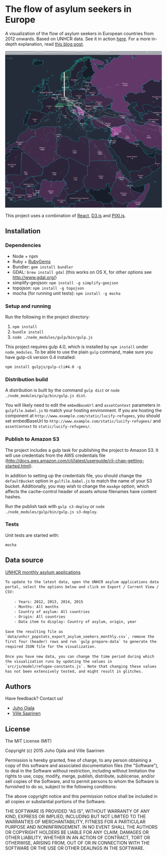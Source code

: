 # The flow of asylum seekers in Europe

A visualization of the flow of asylum seekers in European countries from 2012 onwards. Based on UNHCR data. See it in action [here](http://dev.lucify.com/the-flow-towards-europe/). For a more in-depth explanation, read [this blog post](https://medium.com/@lucify/a-novel-visualisation-of-the-refugee-crisis-565e40ab5a50).

![Visualization screenshot](asylum-seekers-screenshot.png)

This project uses a combination of [React](https://facebook.github.io/react/), [D3.js](http://d3js.org/) and [PIXI.js](http://www.pixijs.com/).


## Installation

### Dependencies

- Node + npm
- Ruby + [RubyGems](https://rubygems.org/pages/download)
- Bundler: `gem install bundler`
- GDAL: `brew install gdal` (this works on OS X, for other options see <http://www.gdal.org/>)
- simplify-geojson: `npm install -g simplify-geojson`
- topojson: `npm install -g topojson`
- mocha (for running unit tests): `npm install -g mocha`

### Setup and running

Run the following in the project directory:

1. `npm install`
2. `bundle install`
3. `node ./node_modules/gulp/bin/gulp.js`

This project requires gulp 4.0, which is installed by `npm install` under `node_modules`. To be able to use the plain `gulp` command, make sure you have gulp-cli version 0.4 installed:
```
npm install gulpjs/gulp-cli#4.0 -g
```

### Distribution build

A distribution is built by the command `gulp dist` or `node ./node_modules/gulp/bin/gulp.js dist`.

You will likely need to edit the `embedBaseUrl` and `assetContext` parameters in `gulpfile.babel.js` to match your hosting environment. If you are hosting the component at `http://www.example.com/static/lucify-refugees`, you should set embedBaseUrl to `http://www.example.com/static/lucify-refugees/` and `assetContext` to `static/lucify-refugees/`.

### Publish to Amazon S3

The project includes a gulp task for publishing the project to Amazon S3. It will use credentials from the AWS credentials file (<http://docs.aws.amazon.com/cli/latest/userguide/cli-chap-getting-started.html>).

In addition to setting up the credentials file, you should change the `defaultBucket` option in `gulfile.babel.js` to match the name of your S3 bucket. Additionally, you may wish to change the `maxAge` option, which affects the cache-control header of assets whose filenames have content hashes.

Run the publish task with `gulp s3-deploy` or `node ./node_modules/gulp/bin/gulp.js s3-deploy`.

### Tests

Unit tests are started with:

```
mocha
```


## Data source

[UNHCR monthly asylum applications](http://popstats.unhcr.org/en/asylum_seekers_monthly)

	To update to the latest data, open the UNHCR asylum applications data portal, select the options below and click on Export / Current View / CSV:

		- Years: 2012, 2013, 2014, 2015
		- Months: All months
		- Country of asylum: All countries
		- Origin: All countries
		- Data item to display: Country of asylum, origin, year

	Save the resulting file as `data/unhcr_popstats_export_asylum_seekers_monthly.csv`, remove the first four (header) rows and run `gulp prepare-data` to generate the required JSON file for the visualization.

	Once you have new data, you can change the time period during which the visualization runs by updating the values in `src/js/model/refugee-constants.js`. Note that changing these values has not been extensively tested, and might result in glitches.

## Authors

Have feedback? Contact us!

- [Juho Ojala](https://twitter.com/ojalajuho)
- [Ville Saarinen](https://twitter.com/vsaarinen)

## License

The MIT License (MIT)

Copyright (c) 2015 Juho Ojala and Ville Saarinen

Permission is hereby granted, free of charge, to any person obtaining a copy
of this software and associated documentation files (the "Software"), to deal
in the Software without restriction, including without limitation the rights
to use, copy, modify, merge, publish, distribute, sublicense, and/or sell
copies of the Software, and to permit persons to whom the Software is
furnished to do so, subject to the following conditions:

The above copyright notice and this permission notice shall be included in all
copies or substantial portions of the Software.

THE SOFTWARE IS PROVIDED "AS IS", WITHOUT WARRANTY OF ANY KIND, EXPRESS OR
IMPLIED, INCLUDING BUT NOT LIMITED TO THE WARRANTIES OF MERCHANTABILITY,
FITNESS FOR A PARTICULAR PURPOSE AND NONINFRINGEMENT. IN NO EVENT SHALL THE
AUTHORS OR COPYRIGHT HOLDERS BE LIABLE FOR ANY CLAIM, DAMAGES OR OTHER
LIABILITY, WHETHER IN AN ACTION OF CONTRACT, TORT OR OTHERWISE, ARISING FROM,
OUT OF OR IN CONNECTION WITH THE SOFTWARE OR THE USE OR OTHER DEALINGS IN THE
SOFTWARE.


